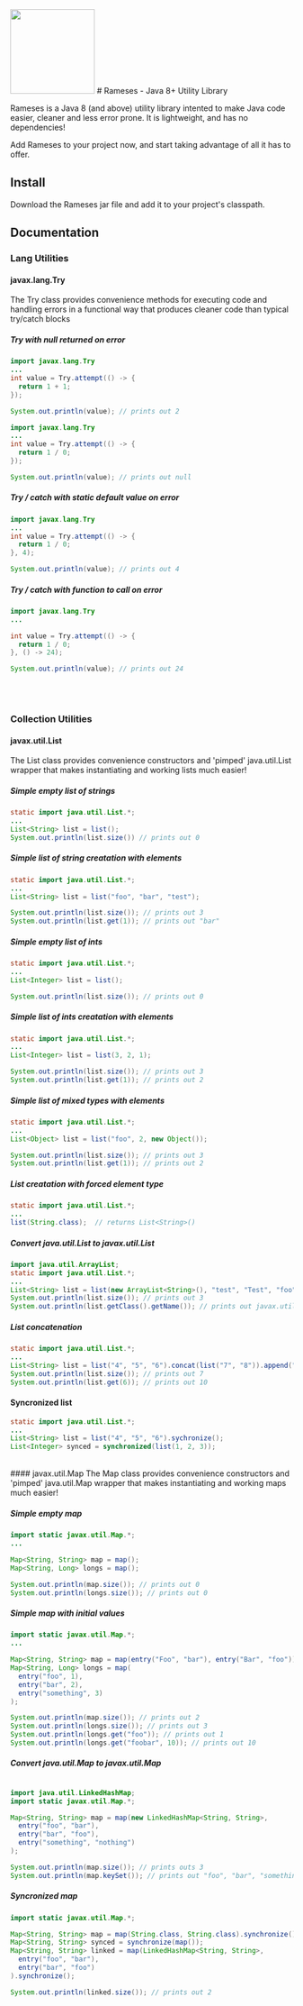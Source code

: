 <img src="http://www.clipartlord.com/wp-content/uploads/2013/01/king-tut.png" width="150px" />
# Rameses - Java 8+ Utility Library

Rameses is a Java 8 (and above) utility library intented to make Java code easier, cleaner and less error prone.  It is lightweight, and has no dependencies!  

Add Rameses to your project now, and start taking advantage of all it has to offer.

## Install
Download the Rameses jar file and add it to your project's classpath.

## Documentation
### Lang Utilities
#### javax.lang.Try
The Try class provides convenience methods for executing code and handling errors in a functional way that produces cleaner code than typical try/catch blocks

##### Try with null returned on error
```java
import javax.lang.Try
...
int value = Try.attempt(() -> {
  return 1 + 1;
});

System.out.println(value); // prints out 2
```
```java
import javax.lang.Try
...
int value = Try.attempt(() -> {
  return 1 / 0;
});

System.out.println(value); // prints out null
```

##### Try / catch with static default value on error
```java
import javax.lang.Try
...
int value = Try.attempt(() -> {
  return 1 / 0;
}, 4);

System.out.println(value); // prints out 4
```

##### Try / catch with function to call on error
```java
import javax.lang.Try
...

int value = Try.attempt(() -> {
  return 1 / 0;
}, () -> 24);

System.out.println(value); // prints out 24
```

<br><br>
### Collection Utilities
#### javax.util.List
The List class provides convenience constructors and 'pimped' java.util.List wrapper that makes instantiating and working lists much easier!

##### Simple empty list of strings
```java
static import java.util.List.*;
...
List<String> list = list();
System.out.println(list.size()) // prints out 0
```

##### Simple list of string creatation with elements
```java
static import java.util.List.*;
...
List<String> list = list("foo", "bar", "test");

System.out.println(list.size()); // prints out 3
System.out.println(list.get(1)); // prints out "bar"
```

##### Simple empty list of ints
```java
static import java.util.List.*;
...
List<Integer> list = list();

System.out.println(list.size()); // prints out 0
```

##### Simple list of ints creatation with elements
```java
static import java.util.List.*;
...
List<Integer> list = list(3, 2, 1);

System.out.println(list.size()); // prints out 3
System.out.println(list.get(1)); // prints out 2
```

##### Simple list of mixed types with elements
```java
static import java.util.List.*;
...
List<Object> list = list("foo", 2, new Object());

System.out.println(list.size()); // prints out 3
System.out.println(list.get(1)); // prints out 2
```

##### List creatation with forced element type
```java
static import java.util.List.*;
...
list(String.class);  // returns List<String>()
```

##### Convert java.util.List to javax.util.List
```java
import java.util.ArrayList;
static import java.util.List.*;
...
List<String> list = list(new ArrayList<String>(), "test", "Test", "foo");
System.out.println(list.size()); // prints out 3
System.out.println(list.getClass().getName()); // prints out javax.util.List
```

##### List concatenation
```java
static import java.util.List.*;
...
List<String> list = list("4", "5", "6").concat(list("7", "8")).append("9", "10")
System.out.println(list.size()); // prints out 7
System.out.println(list.get(6)); // prints out 10
```

#### Syncronized list
```java
static import java.util.List.*;
...
List<String> list = list("4", "5", "6").sychronize();
List<Integer> synced = synchronized(list(1, 2, 3));
```

<br>
#### javax.util.Map
The Map class provides convenience constructors and 'pimped' java.util.Map wrapper that makes instantiating and working maps much easier!

##### Simple empty map
```java
import static javax.util.Map.*;
...

Map<String, String> map = map();
Map<String, Long> longs = map();

System.out.println(map.size()); // prints out 0
System.out.println(longs.size()); // prints out 0
```

##### Simple map with initial values
```java
import static javax.util.Map.*;
...

Map<String, String> map = map(entry("Foo", "bar"), entry("Bar", "foo"));
Map<String, Long> longs = map(
  entry("foo", 1),
  entry("bar", 2),
  entry("something", 3)
);

System.out.println(map.size()); // prints out 2
System.out.println(longs.size()); // prints out 3
System.out.println(longs.get("foo")); // prints out 1
System.out.println(longs.get("foobar", 10)); // prints out 10
```

##### Convert java.util.Map to javax.util.Map
```java

import java.util.LinkedHashMap;
import static javax.util.Map.*;

Map<String, String> map = map(new LinkedHashMap<String, String>, 
  entry("foo", "bar"),
  entry("bar", "foo"),
  entry("something", "nothing")
);

System.out.println(map.size()); // prints outs 3
System.out.println(map.keySet()); // prints out "foo", "bar", "something" -- LinkedHashMap keeps key insertion order
```

##### Syncronized map
```java
import static javax.util.Map.*;

Map<String, String> map = map(String.class, String.class).synchronize();
Map<String, String> synced = synchronize(map());
Map<String, String> linked = map(LinkedHashMap<String, String>, 
  entry("foo", "bar"),
  entry("bar", "foo")
).synchronize();

System.out.println(linked.size()); // prints out 2
```
